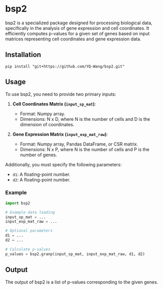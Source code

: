 # bsp2
bsp2 is a specialized package designed for processing biological data, specifically in the analysis of gene expression and cell coordinates. It efficiently computes p-values for a given set of genes based on input matrices representing cell coordinates and gene expression data.

## Installation
`pip install "git+https://github.com/YQ-Wang/bsp2.git"`

## Usage

To use bsp2, you need to provide two primary inputs:

1. **Cell Coordinates Matrix (`input_sp_mat`)**: 
   - Format: Numpy array.
   - Dimensions: N x D, where N is the number of cells and D is the dimension of coordinates.

2. **Gene Expression Matrix (`input_exp_mat_raw`)**:
   - Format: Numpy array, Pandas DataFrame, or CSR matrix.
   - Dimensions: N x P, where N is the number of cells and P is the number of genes.

Additionally, you must specify the following parameters:

- `d1`: A floating-point number.
- `d2`: A floating-point number.

### Example

```python
import bsp2

# Example data loading
input_sp_mat = ...
input_exp_mat_raw = ...

# Optional parameters
d1 = ...
d2 = ...

# Calculate p-values
p_values = bsp2.granp(input_sp_mat, input_exp_mat_raw, d1, d2)
```

## Output

The output of bsp2 is a list of p-values corresponding to the given genes.
